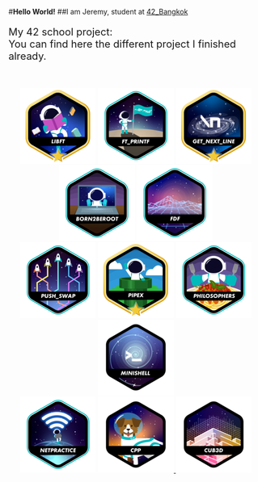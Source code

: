 #**Hello World!**
##I am Jeremy, student at <a href = https://www.42bangkok.com> 42_Bangkok</a>

<p align = "left" style = "font-size: 20px;">
My 42 school project:
<br>
You can find here the different project I finished already.</p>
<br>

<p align = "center">
<a href = https://github.com/Hotaruban/libft>
<img libft = "libft" src = "42_badges/badges/libftm.png"/></a>
<a href = https://github.com/Hotaruban/ft_printf>
<img ft_printf = "ft_printf" src = "42_badges/badges/ft_printfe.png"></a>
<a href = https://github.com/Hotaruban/get_next_line>
<img gnl = "get_next_line" src = "42_badges/badges/get_next_linem.png"></a>
<a href = "">
<img b2r = "born2beroot" src = "42_badges/badges/born2beroote.png"></a>
<a href = https://github.com/Hotaruban/fdf>
<img fdf = "fdf" src = "42_badges/badges/fdfe.png"></a>
<br>
<a href = https://github.com/Hotaruban/push_swap>
<img push_swap = "push_swap" src = "42_badges/badges/push_swape.png"></a>
<a href = https://github.com/Hotaruban/pipex>
<img pipex = "pipex" src = "42_badges/badges/pipexm.png"></a>
<a href = https://github.com/Hotaruban/philosophers>
<img philo = "philosophers" src = "42_badges/badges/philosopherse.png"> </a>
<a href = "https://github.com/Adamsandlerisgod/Minishell_42">
<img minishell = "minishell" src = "42_badges/badges/minishelln.png"></a>
<br>
<a href = "">
<img NetPractice = "NetPractice" src = "42_badges/badges/netpracticee.png"></a>
<a href = "">
<img CPP = "CPP" src = "42_badges/badges/cppn.png">
<a href = "https://github.com/Hotaruban/cub3D">
<img cub3D = "cub3D" src = "42_badges/badges/cub3dn.png"></a>
</p>



